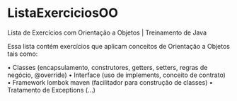 # ListaExerciciosOO
Lista de Exercícios com Orientação a Objetos | Treinamento de Java

Essa lista contém exercícios que aplicam conceitos de Orientação a Objetos
tais como:

• Classes (encapsulamento, construtores, getters, setters, 
regras de negócio, @override)
• Interface (uso de implements, conceito de contrato)
• Framework lombok maven (facilitador para construção de classes)
• Tratamento de Exceptions
(...)
